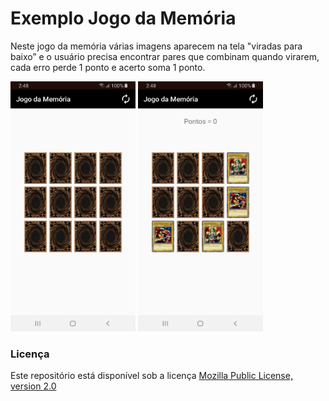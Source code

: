 # Exemplo Jogo da Memória
Neste jogo da memória várias imagens aparecem na tela "viradas para baixo” e o usuário precisa encontrar pares que combinam quando virarem, cada erro perde 1 ponto e acerto soma 1 ponto.

<img src="screenshot1.jpg" alt="screenshot" width="200" height="400"/> <img src="screenshot2.jpg" alt="screenshot" width="200" height="400"/>

### Licença
Este repositório está disponível sob a licença [Mozilla Public License, version 2.0](https://github.com/jhonatasrm/exemplo-jogo-da-memoria/blob/master/LICENSE)
